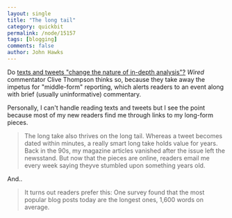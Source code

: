 ```yaml
---
layout: single 
title: "The long tail" 
category: quickbit
permalink: /node/15157
tags: [blogging] 
comments: false 
author: John Hawks 
---
```


Do <a href="http://www.wired.com/magazine/2010/12/st_thompson_short_long/">texts and tweets "change the nature of in-depth analysis"?</a> <i>Wired</i> commentator Clive Thompson thinks so, because they take away the impetus for "middle-form" reporting, which alerts readers to an event along with brief (usually uninformative) commentary. 

Personally, I can't handle reading texts and tweets but I see the point because most of my new readers find me through links to my long-form pieces. 

<blockquote>The long take also thrives on the long tail. Whereas a tweet becomes dated within minutes, a really smart long take holds value for years. Back in the 90s, my magazine articles vanished after the issue left the newsstand. But now that the pieces are online, readers email me every week saying theyve stumbled upon something years old.</blockquote>

And..

<blockquote>It turns out readers prefer this: One survey found that the most popular blog posts today are the longest ones, 1,600 words on average.</blockquote>





